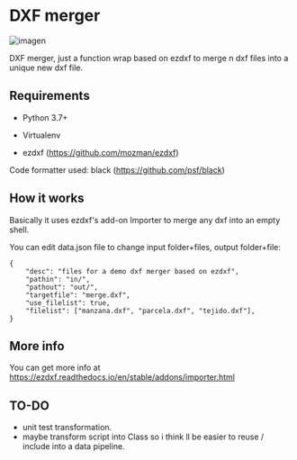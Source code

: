 # DXF merger

![imagen](https://user-images.githubusercontent.com/4071796/191414922-a3a52c20-d992-4fc6-9c66-df5720568f23.png)


DXF merger, just a function wrap based on ezdxf to merge n dxf files into a unique new dxf file.

## Requirements

- Python 3.7+

- Virtualenv 

- ezdxf (https://github.com/mozman/ezdxf)

Code formatter used: black (https://github.com/psf/black)

## How it works

Basically it uses ezdxf's add-on Importer to merge any dxf into an empty shell.

You can edit data.json file to change input folder+files, output folder+file:

```
{
    "desc": "files for a demo dxf merger based on ezdxf",
    "pathin": "in/",
    "pathout": "out/",
    "targetfile": "merge.dxf",
    "use_filelist": true,
    "filelist": ["manzana.dxf", "parcela.dxf", "tejido.dxf"],
}
```

## More info

You can get more info at https://ezdxf.readthedocs.io/en/stable/addons/importer.html

## TO-DO

- unit test transformation.
- maybe transform script into Class so i think ll be easier to reuse / include into a data pipeline.
